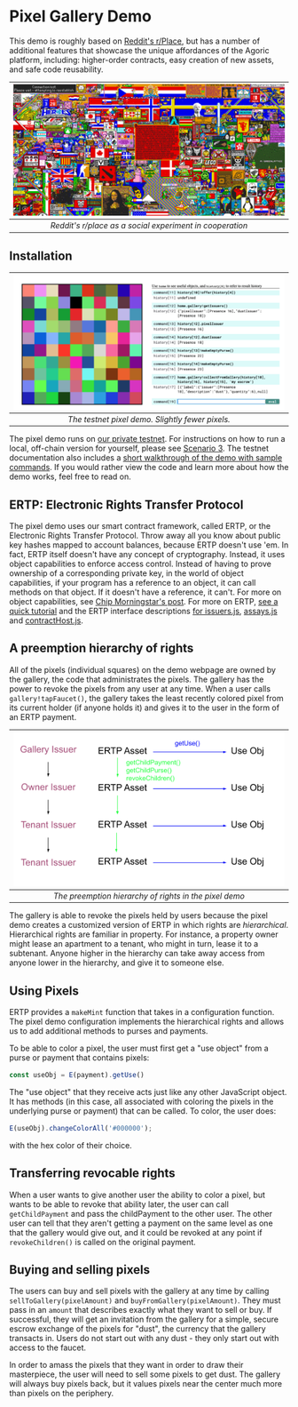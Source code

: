 # Pixel Gallery Demo

This demo is roughly based on [Reddit's
r/Place](https://en.wikipedia.org/wiki/Place_(Reddit)), but has a 
number of additional features that showcase the unique affordances of
the Agoric platform, including: higher-order contracts, easy creation
of new assets, and safe code reusability.

| ![Reddit's r/place](readme-assets/rplace.png) | 
|:--:| 
| *Reddit's r/place as a social experiment in cooperation* |


## Installation

| <img src="readme-assets/pixel-demo.png" alt="Pixel Gallery"> | 
|:--:| 
| *The testnet pixel demo. Slightly fewer pixels.* |


The pixel demo runs on [our private
testnet](https://github.com/Agoric/cosmic-swingset#agorics-cosmic-swingset).
For instructions on how to run a local, off-chain version for
yourself, please see [Scenario 3](https://github.com/Agoric/cosmic-swingset#different-scenarios).
The testnet documentation also includes a [short walkthrough of the
demo with sample commands](https://github.com/Agoric/cosmic-swingset#gallery-pixel-demo). If you would rather view the code and learn
more about how the demo works, feel free to read on.

## ERTP: Electronic Rights Transfer Protocol

The pixel demo uses our smart contract framework, called ERTP, or the
Electronic Rights Transfer Protocol. Throw away all you know about
public key hashes mapped to account balances, because ERTP doesn't use
'em. In fact, ERTP itself doesn't have any concept of cryptography.
Instead, it uses object capabilities to enforce access control.
Instead of having to prove ownership of a corresponding private key,
in the world of object capabilities, if your program has a reference
to an object, it can call methods on that object. If it doesn't have a
reference, it can't. For more on object capabilities, see [Chip
Morningstar's
post](http://habitatchronicles.com/2017/05/what-are-capabilities/).
For more on ERTP, [see a quick tutorial](README.md) and the ERTP
interface descriptions [for issuers.js](core/issuers.chainmail),
[assays.js](core/assays.chainmail) and [contractHost.js](core/contractHost.chainmail).


## A preemption hierarchy of rights

All of the pixels (individual squares) on the demo webpage
are owned by the gallery, the code that administrates the pixels. The
gallery has the power to revoke the pixels from any user at any time. When a user
calls `gallery!tapFaucet()`, the gallery takes the least recently
colored pixel from its current holder (if anyone holds it) and gives
it to the user in the form of an ERTP payment. 

| ![The hierarchy of rights in the pixel demo](readme-assets/hierarchy-pixel-rights.png) | 
|:--:| 
| *The preemption hierarchy of rights in the pixel demo* |

The gallery is able to revoke the pixels held by users because the
pixel demo creates a customized version of ERTP in which rights are
*hierarchical*. Hierarchical rights are familiar in property. For
instance, a property owner might lease an apartment to a tenant, who
might in turn, lease it to a subtenant. Anyone higher in the hierarchy
can take away access from anyone lower in the hierarchy, and give it
to someone else. 

## Using Pixels

ERTP provides a `makeMint` function that takes in a configuration
function. The pixel demo configuration implements the hierarchical
rights and allows us to add additional methods to purses and payments.

To be able to color a pixel, the user must first get a "use object"
from a purse or payment that contains pixels:

```js
const useObj = E(payment).getUse()
```
 The "use object" that they receive acts just like any
other JavaScript object. It has methods (in this case, all associated
with coloring the pixels in the underlying purse or payment) that can
be called. To color, the user does:

```js
E(useObj).changeColorAll('#000000');
```

with the hex color of their choice. 

## Transferring revocable rights

When a user wants to give another user the ability to color a pixel,
but wants to be able to revoke that ability later, the user can call
`getChildPayment` and pass the childPayment to the other user. The
other user can tell that they aren't getting a payment on the same
level as one that the gallery would give out, and it could be revoked
at any point if `revokeChildren()` is called on the original
payment. 

## Buying and selling pixels

The users can buy and sell pixels with the gallery at any time by
calling `sellToGallery(pixelAmount)` and
`buyFromGallery(pixelAmount)`. They must pass in an `amount` that
describes exactly what they want to sell or buy. If successful, they
will get an invitation from the gallery for a simple, secure escrow
exchange of the pixels for "dust", the currency that the gallery
transacts in. Users do not start out with any dust - they only start
out with access to the faucet.  

In order to amass the pixels that they want in order to draw their
masterpiece, the user will need to sell some pixels to get dust. The
gallery will always buy pixels back, but it values pixels near the
center much more than pixels on the periphery. 
